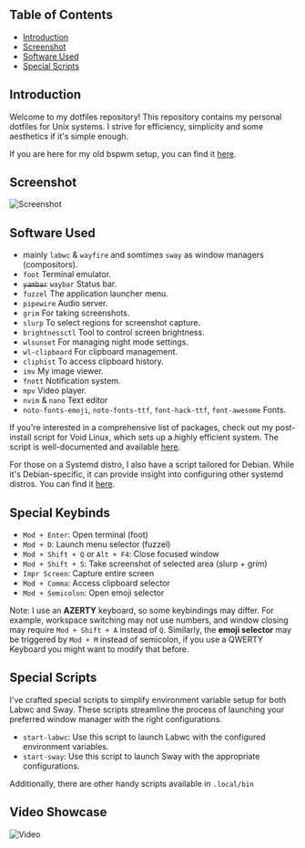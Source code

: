 ## Table of Contents
- [Introduction](#introduction)
- [Screenshot](#screenshot)
- [Software Used](#software-used)
- [Special Scripts](#special-scripts)

## Introduction

Welcome to my dotfiles repository! This repository contains my personal dotfiles for Unix systems. I strive for efficiency, simplicity and some aesthetics if it's simple enough.

If you are here for my old bspwm setup, you can find it [here](https://github.com/speyll/misc-dotfiles).

## Screenshot

![Screenshot](https://i.ibb.co/TvdZp1D/grimoptimized.webp)

## Software Used

  - mainly `labwc` & `wayfire` and somtimes `sway` as window managers (compositors).
  - `foot` Terminal emulator.
  - ~~`yambar`~~ `waybar` Status bar.
  - `fuzzel` The application launcher menu.
  - `pipewire` Audio server.
  - `grim` For taking screenshots.
  - `slurp` To select regions for screenshot capture.
  - `brightnessctl` Tool to control screen brightness.
  - `wlsunset` For managing night mode settings.
  - `wl-clipboard` For clipboard management.
  - `cliphist` To access clipboard history.
  - `imv` My image viewer.
  - `fnott` Notification system.
  - `mpv` Video player.
  - `nvim` & `nano` Text editor
  - `noto-fonts-emoji`, `noto-fonts-ttf`, `font-hack-ttf`, `font-awesome` Fonts.

If you're interested in a comprehensive list of packages, check out my post-install script for Void Linux, which sets up a highly efficient system. The script is well-documented and available [here](https://gist.github.com/Speyll/b2c46449fb9a9be44f07be3a81f01a2b).

For those on a Systemd distro, I also have a script tailored for Debian. While it's Debian-specific, it can provide insight into configuring other systemd distros. You can find it [here](https://gist.github.com/Speyll/852a81e28565a7dca2777a78da36eaa9).

## Special Keybinds

- `Mod + Enter`: Open terminal (foot)
- `Mod + D`: Launch menu selector (fuzzel)
- `Mod + Shift + Q` or `Alt + F4`: Close focused window
- `Mod + Shift + S`: Take screenshot of selected area (slurp + grim)
- `Impr Screen`: Capture entire screen
- `Mod + Comma`: Access clipboard selector
- `Mod + Semicolon`: Open emoji selector

Note: I use an **AZERTY** keyboard, so some keybindings may differ. For example, workspace switching may not use numbers, and window closing may require `Mod + Shift + A` instead of `Q`. Similarly, the **emoji selector** may be triggered by `Mod + M` instead of semicolon, if you use a QWERTY Keyboard you might want to modify that before.

## Special Scripts

I've crafted special scripts to simplify environment variable setup for both Labwc and Sway. These scripts streamline the process of launching your preferred window manager with the right configurations.

- `start-labwc`: Use this script to launch Labwc with the configured environment variables.
- `start-sway`: Use this script to launch Sway with the appropriate configurations.

Additionally, there are other handy scripts available in `.local/bin`

## Video Showcase

![Video](https://youtu.be/CeIX-siHCe8)
